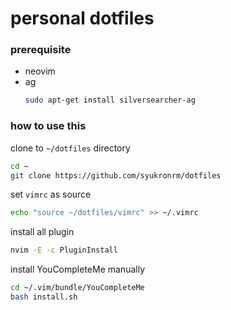 # personal dotfiles

### prerequisite
- neovim
- ag
  ```bash
  sudo apt-get install silversearcher-ag
  ```
### how to use this

clone to `~/dotfiles` directory
```bash
cd ~
git clone https://github.com/syukronrm/dotfiles
```

set `vimrc` as source
```bash
echo "source ~/dotfiles/vimrc" >> ~/.vimrc
```

install all plugin
```bash
nvim -E -c PluginInstall
```

install YouCompleteMe manually
```bash
cd ~/.vim/bundle/YouCompleteMe
bash install.sh
```

